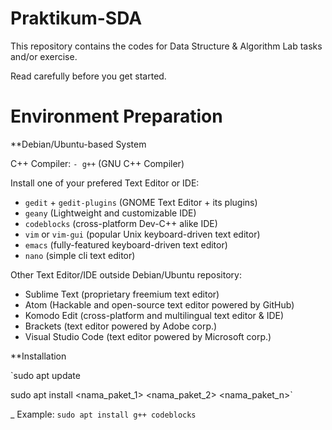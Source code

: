 # Praktikum-SDA
This repository contains the codes for Data Structure & Algorithm Lab tasks and/or exercise.

Read carefully before you get started.

# Environment Preparation

**Debian/Ubuntu-based System

C++ Compiler:
`- g++` (GNU C++ Compiler)

Install one of your prefered Text Editor or IDE:
- `gedit` + `gedit-plugins` (GNOME Text Editor + its plugins)
- `geany` (Lightweight and customizable IDE)
- `codeblocks` (cross-platform Dev-C++ alike IDE)
- `vim` or `vim-gui` (popular Unix keyboard-driven text editor)
- `emacs` (fully-featured keyboard-driven text editor)
- `nano` (simple cli text editor)

Other Text Editor/IDE outside Debian/Ubuntu repository:
- Sublime Text (proprietary freemium text editor)
- Atom (Hackable and open-source text editor powered by GitHub)
- Komodo Edit (cross-platform and multilingual text editor & IDE)
- Brackets (text editor powered by Adobe corp.)
- Visual Studio Code (text editor powered by Microsoft corp.)

**Installation

`sudo apt update

sudo apt install <nama_paket_1> <nama_paket_2> <nama_paket_n>`

_ Example:
`sudo apt install g++ codeblocks`


